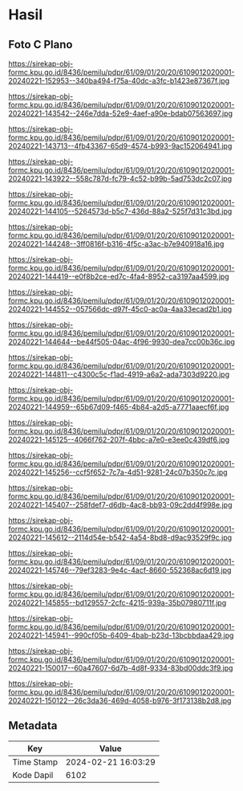 # Hasil

## Foto C Plano

https://sirekap-obj-formc.kpu.go.id/8436/pemilu/pdpr/61/09/01/20/20/6109012020001-20240221-152953--340ba494-f75a-40dc-a3fc-b1423e87367f.jpg

https://sirekap-obj-formc.kpu.go.id/8436/pemilu/pdpr/61/09/01/20/20/6109012020001-20240221-143542--246e7dda-52e9-4aef-a90e-bdab07563697.jpg

https://sirekap-obj-formc.kpu.go.id/8436/pemilu/pdpr/61/09/01/20/20/6109012020001-20240221-143713--4fb43367-65d9-4574-b993-9ac152064941.jpg

https://sirekap-obj-formc.kpu.go.id/8436/pemilu/pdpr/61/09/01/20/20/6109012020001-20240221-143922--558c787d-fc79-4c52-b99b-5ad753dc2c07.jpg

https://sirekap-obj-formc.kpu.go.id/8436/pemilu/pdpr/61/09/01/20/20/6109012020001-20240221-144105--5264573d-b5c7-436d-88a2-525f7d31c3bd.jpg

https://sirekap-obj-formc.kpu.go.id/8436/pemilu/pdpr/61/09/01/20/20/6109012020001-20240221-144248--3ff0816f-b316-4f5c-a3ac-b7e940918a16.jpg

https://sirekap-obj-formc.kpu.go.id/8436/pemilu/pdpr/61/09/01/20/20/6109012020001-20240221-144419--e0f8b2ce-ed7c-4fa4-8952-ca3197aa4599.jpg

https://sirekap-obj-formc.kpu.go.id/8436/pemilu/pdpr/61/09/01/20/20/6109012020001-20240221-144552--057566dc-d97f-45c0-ac0a-4aa33ecad2b1.jpg

https://sirekap-obj-formc.kpu.go.id/8436/pemilu/pdpr/61/09/01/20/20/6109012020001-20240221-144644--be44f505-04ac-4f96-9930-dea7cc00b36c.jpg

https://sirekap-obj-formc.kpu.go.id/8436/pemilu/pdpr/61/09/01/20/20/6109012020001-20240221-144811--c4300c5c-f1ad-4919-a6a2-ada7303d9220.jpg

https://sirekap-obj-formc.kpu.go.id/8436/pemilu/pdpr/61/09/01/20/20/6109012020001-20240221-144959--65b67d09-f465-4b84-a2d5-a7771aaecf6f.jpg

https://sirekap-obj-formc.kpu.go.id/8436/pemilu/pdpr/61/09/01/20/20/6109012020001-20240221-145125--4066f762-207f-4bbc-a7e0-e3ee0c439df6.jpg

https://sirekap-obj-formc.kpu.go.id/8436/pemilu/pdpr/61/09/01/20/20/6109012020001-20240221-145256--ccf5f652-7c7a-4d51-9281-24c07b350c7c.jpg

https://sirekap-obj-formc.kpu.go.id/8436/pemilu/pdpr/61/09/01/20/20/6109012020001-20240221-145407--258fdef7-d6db-4ac8-bb93-09c2dd4f998e.jpg

https://sirekap-obj-formc.kpu.go.id/8436/pemilu/pdpr/61/09/01/20/20/6109012020001-20240221-145612--2114d54e-b542-4a54-8bd8-d9ac93529f9c.jpg

https://sirekap-obj-formc.kpu.go.id/8436/pemilu/pdpr/61/09/01/20/20/6109012020001-20240221-145746--79ef3283-9e4c-4acf-8660-552368ac6d19.jpg

https://sirekap-obj-formc.kpu.go.id/8436/pemilu/pdpr/61/09/01/20/20/6109012020001-20240221-145855--bd129557-2cfc-4215-939a-35b07980711f.jpg

https://sirekap-obj-formc.kpu.go.id/8436/pemilu/pdpr/61/09/01/20/20/6109012020001-20240221-145941--990cf05b-6409-4bab-b23d-13bcbbdaa429.jpg

https://sirekap-obj-formc.kpu.go.id/8436/pemilu/pdpr/61/09/01/20/20/6109012020001-20240221-150017--60a47607-6d7b-4d8f-9334-83bd00ddc3f9.jpg

https://sirekap-obj-formc.kpu.go.id/8436/pemilu/pdpr/61/09/01/20/20/6109012020001-20240221-150122--26c3da36-469d-4058-b976-3f173138b2d8.jpg


## Metadata

| Key        | Value               |
| ---------- | ------------------- |
| Time Stamp | 2024-02-21 16:03:29 |
| Kode Dapil | 6102                |



